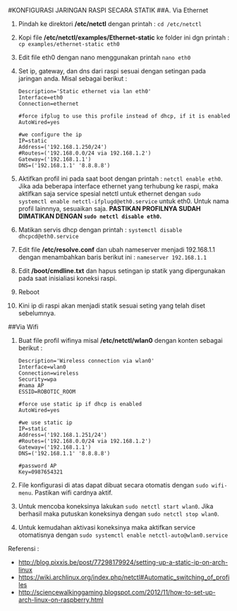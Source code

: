 #KONFIGURASI JARINGAN RASPI SECARA STATIK
##A. Via Ethernet
1.	Pindah ke direktori **/etc/netctl** dengan printah : `cd /etc/netctl`
2.	Kopi file **/etc/netctl/examples/Ethernet-static** ke folder ini dgn printah : 
    `cp examples/ethernet-static eth0`
3.	Edit file eth0 dengan nano menggunakan printah `nano eth0`
4.	Set ip, gateway, dan dns dari raspi sesuai dengan setingan pada jaringan anda. Misal sebagai berikut :
	```
    Description='Static ethernet via lan eth0'
	Interface=eth0
	Connection=ethernet

	#force ifplug to use this profile instead of dhcp, if it is enabled
	AutoWired=yes

	#we configure the ip
	IP=static
	Address=('192.168.1.250/24')
	#Routes=('192.168.0.0/24 via 192.168.1.2')
	Gateway=('192.168.1.1')
	DNS=('192.168.1.1' '8.8.8.8')
	```

5.	Aktifkan profil ini pada saat boot dengan printah : `netctl enable eth0`. Jika ada beberapa interface ethernet yang terhubung ke raspi, maka aktifkan saja service spesial netctl untuk ethernet dengan `sudo systemctl enable netctl-ifplugd@eth0.service` untuk eth0. Untuk nama profil lainnnya, sesuaikan saja. **PASTIKAN PROFILNYA SUDAH DIMATIKAN DENGAN `sudo netctl disable eth0`.**
6.	Matikan servis dhcp dengan printah : `systemctl disable dhcpcd@eth0.service`
7.	Edit file **/etc/resolve.conf** dan ubah nameserver menjadi 192.168.1.1 dengan menambahkan baris berikut ini : `nameserver 192.168.1.1`
8.	Edit **/boot/cmdline.txt** dan hapus setingan ip statik yang dipergunakan pada saat inisialiasi koneksi raspi.
9.	Reboot
10.	Kini ip di raspi akan menjadi statik sesuai seting yang telah diset sebelumnya.

##Via Wifi
1. Buat file profil wifinya misal **/etc/netctl/wlan0** dengan konten sebagai berikut :
	```
	Description='Wireless connection via wlan0'
	Interface=wlan0
	Connection=wireless
	Security=wpa
	#nama AP
	ESSID=ROBOTIC_ROOM
	
	#force use static ip if dhcp is enabled
	AutoWired=yes
	
	#we use static ip
	IP=static
	Address=('192.168.1.251/24')
	#Routes=('192.168.0.0/24 via 192.168.1.2')
	Gateway=('192.168.1.1')
	DNS=('192.168.1.1' '8.8.8.8')
	
	#password AP
	Key=0987654321
	```

2. File konfigurasi di atas dapat dibuat secara otomatis dengan `sudo wifi-menu`. Pastikan wifi cardnya aktif.
3. Untuk mencoba koneksinya lakukan `sudo netctl start wlan0`. Jika berhasil maka putuskan koneksinya dengan `sudo netctl stop wlan0`.
3. Untuk kemudahan aktivasi koneksinya maka aktifkan service otomatisnya dengan `sudo systemctl enable netctl-auto@wlan0.service`

Referensi :
 - http://blog.pixxis.be/post/77298179924/setting-up-a-static-ip-on-arch-linux
 - https://wiki.archlinux.org/index.php/netctl#Automatic_switching_of_profiles
 - http://sciencewalkinggaming.blogspot.com/2012/11/how-to-set-up-arch-linux-on-raspberry.html
